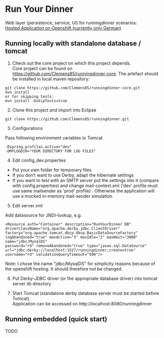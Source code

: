 Run Your Dinner
=============

Web layer (persistence, service, UI) for runningdinner scenarios:<br/>
<a href="http://runyourdinner-clemens.rhcloud.com/">Hosted Application on Openshift (currently only German)</a>

## Running locally with standalone database / tomcat

1) Check out the core project on which this project depends.<br/>
Core project can be found on <a href="https://github.com/Clemens85/runningdinner-core" target="_blank">https://github.com/Clemens85/runningdinner-core</a>.
The artefact should be installed in local maven repository:
```
git clone https://github.com/Clemens85/runningdinner-core.git
mvn install
or for skipping tests:
mvn install -DskipTests=true
```

2) Clone this project and import into Eclipse
```
git clone https://github.com/Clemens85/runningdinner.git
```

3) Configurations

Pass following environment variables to Tomcat
```
-Dspring.profiles.active="dev"
-DMYLOGDIR="YOUR DIRECTORY FOR LOG FILES" 
```

4) Edit config_dev.properties
* Put your own folder for temporary files
* If you don't want to use Derby, adapt the hibernate settings
* If you want to test with an SMTP server put the settings into it (compare with config.properties) and change mail-context.xml ('dev' profile must use same mailsender as 'prod' profile) . Otherwise the application will use a mocked in-memory mail-sender simulation

5) Edit server.xml

Add datasource for JNDI-lookup, e.g:
```
<Resource auth="Container" description="RunYourDinner DB" driverClassName="org.apache.derby.jdbc.ClientDriver" 
factory="org.apache.tomcat.dbcp.dbcp.BasicDataSourceFactory" logAbandoned="true" maxActive="5" maxIdle="2" maxWait="3000" name="jdbc/MysqlDS" 
password="rd" removeAbandoned="true" type="javax.sql.DataSource" url="jdbc:derby://localhost:1527/runningdinner;create=true" username="rd" validationQueryTimeout="500"/>
```
Note: I chose the name "jdbc/MysqlDS" for simplicity reasons because of the openshift hosting. It should therefore not be changed.

6) Put Derby-JDBC driver (or the appropriate database driver) into tomcat server lib directory

7) Start Tomcat (standalone derby database server must be started before Tomcat).<br/>
Application can be accessed on http://localhost:8080/runningdinner


## Running embedded (quick start)

TODO